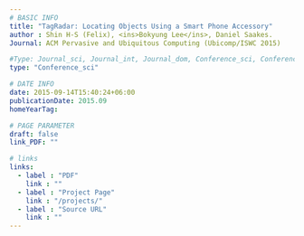 ```yaml
---
# BASIC INFO
title: "TagRadar: Locating Objects Using a Smart Phone Accessory"
author : Shin H-S (Felix), <ins>Bokyung Lee</ins>, Daniel Saakes.
Journal: ACM Pervasive and Ubiquitous Computing (Ubicomp/ISWC 2015)

#Type: Journal_sci, Journal_int, Journal_dom, Conference_sci, Conference_int, conference_dom
type: "Conference_sci"

# DATE INFO
date: 2015-09-14T15:40:24+06:00
publicationDate: 2015.09
homeYearTag: 

# PAGE PARAMETER
draft: false
link_PDF: ""

# links
links:
  - label : "PDF"
    link : ""
  - label : "Project Page"
    link : "/projects/"
  - label : "Source URL"
    link : ""
---
```

